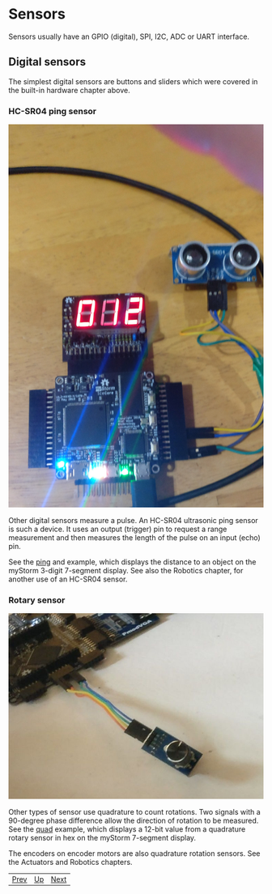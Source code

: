 # Sensors

Sensors usually have an GPIO (digital), SPI, I2C, ADC or UART interface.

## Digital sensors

The simplest digital sensors are buttons and sliders which were covered in the built-in hardware chapter above.

### HC-SR04 ping sensor

![Ping Sensor][img2]

Other digital sensors measure a pulse. An HC-SR04 ultrasonic ping sensor is such a device. It uses an output (trigger) pin to request a range measurement and then measures the length of the pulse on an input (echo) pin.

See the [ping][] and example, which displays the distance to an object on the myStorm 3-digit 7-segment display. 
See also the Robotics chapter, for another use of an HC-SR04 sensor.

[img2]:									./PingSensor.jpg "Ping Sensor"
[ping]:									https://github.com/lawrie/blackicemxbook/tree/master/examples/sensors/ping


### Rotary sensor

![Rotary Sensor][img3]

Other types of sensor use quadrature to count rotations. Two signals with a 90-degree phase difference allow the direction of rotation to be measured. See the [quad][] example, which displays a 12-bit value from a quadrature rotary sensor in hex on the myStorm 7-segment display.

The encoders on encoder motors are also quadrature rotation sensors. See the Actuators and Robotics chapters.

[quad]:									https://github.com/lawrie/blackicemxbook/tree/master/examples/sensors/quad
[img3]:									./RotarySensor.jpg "Rotary Sensor"

|                        |                        |                        |
|------------------------|------------------------|------------------------|
|[Prev](../PicoSoC/PicoSoC.html)|[Up](..) |[Next](../StorageDevices/StorageDevices.html)|

